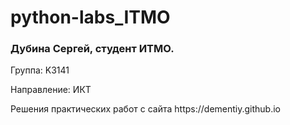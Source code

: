 # python-labs_ITMO
### Дубина Сергей, студент ИТМО.
Группа: K3141
<p>Направление: ИКТ<p/>
<p>Решения практических работ с сайта https://dementiy.github.io</p>
